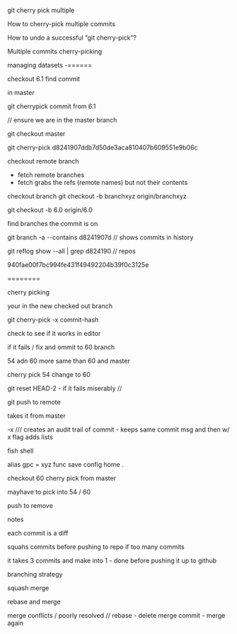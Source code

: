 git cherry pick multiple

How to cherry-pick multiple commits

How to undo a successful “git cherry-pick”?

Multiple commits cherry-picking

managing datasets
-======

checkout 6.1
find commit

in master

git cherrypick commit from 6.1

// ensure we are in the master branch

git checkout master

git cherry-pick d8241907ddb7d50de3aca810407b609551e9b06c

checkout remote branch
- fetch remote branches
- fetch grabs the refs (remote names) but not their contents

checkout branch
git checkout -b branchxyz origin/branchxyz

git checkout -b 6.0 origin/6.0

find branches the commit is on 

git branch -a --contains d8241907d  // shows commits in history

git reflog show --all | grep d824190 // repos 

940fae00f7bc994fe431f49492204b39f0c3125e

========

cherry picking

your in the new checked out branch  

git cherry-pick -x commit-hash

check to see if it works in editor

if it fails / fix and ommit to 60 branch

54 adn 60 more same than 60 and master

cherry pick 54 change to 60

git reset HEAD-2 - if it fails miserably // 

git push to remote

takes it from master

-x /// creates an audit trail of commit - keeps same commit msg and then w/ x flag adds lists 

fish shell

alias gpc = xyz
func save
config home . 

checkout 60
cherry pick from master

mayhave to pick into 54 / 60

push to remove


notes

each commit is a diff

squahs commits before pushing to repo if too many commits

it takes 3 commits and make into 1 - done before pushing it up to github 

branching strategy

squash merge

rebase and merge

merge conflicts / poorly resolved // 
rebase - delete merge commit - merge again